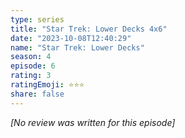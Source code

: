 ```yaml
---
type: series
title: "Star Trek: Lower Decks 4x6"
date: "2023-10-08T12:40:29"
name: "Star Trek: Lower Decks"
season: 4
episode: 6
rating: 3
ratingEmoji: ⭐️⭐️⭐️
share: false
---
```


*[No review was written for this episode]*
